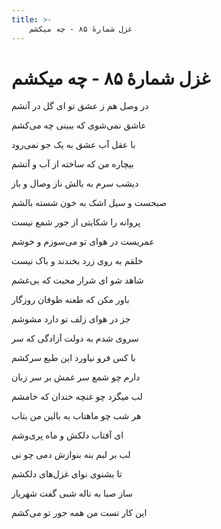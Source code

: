 ```yaml
---
title: >-
    غزل شمارهٔ ۸۵ - چه میکشم
---
```

# غزل شمارهٔ ۸۵ - چه میکشم

<div class="b" id="bn1"><div class="m1"><p>در وصل هم ز عشق تو ای گل در آتشم</p></div>
<div class="m2"><p>عاشق نمی‌شوی که ببینی چه می‌کشم</p></div></div>
<div class="b" id="bn2"><div class="m1"><p>با عقل آب عشق به یک جو نمی‌رود</p></div>
<div class="m2"><p>بیچاره من که ساخته از آب و آتشم</p></div></div>
<div class="b" id="bn3"><div class="m1"><p>دیشب سرم به بالش ناز وصال و باز</p></div>
<div class="m2"><p>صبحست و سیل اشک به خون شسته بالشم</p></div></div>
<div class="b" id="bn4"><div class="m1"><p>پروانه را شکایتی از جور شمع نیست</p></div>
<div class="m2"><p>عمریست در هوای تو می‌سوزم و خوشم</p></div></div>
<div class="b" id="bn5"><div class="m1"><p>خلقم به روی زرد بخندند و باک نیست</p></div>
<div class="m2"><p>شاهد شو ای شرار محبت که بی‌غشم</p></div></div>
<div class="b" id="bn6"><div class="m1"><p>باور مکن که طعنه طوفان روزگار</p></div>
<div class="m2"><p>جز در هوای زلف تو دارد مشوشم</p></div></div>
<div class="b" id="bn7"><div class="m1"><p>سروی شدم به دولت آزادگی که سر</p></div>
<div class="m2"><p>با کس فرو نیاورد این طبع سرکشم</p></div></div>
<div class="b" id="bn8"><div class="m1"><p>دارم چو شمع سر غمش بر سر زبان</p></div>
<div class="m2"><p>لب میگزد چو غنچه خندان که خامشم</p></div></div>
<div class="b" id="bn9"><div class="m1"><p>هر شب چو ماهتاب به بالین من بتاب</p></div>
<div class="m2"><p>ای آفتاب دلکش و ماه پری‌وشم</p></div></div>
<div class="b" id="bn10"><div class="m1"><p>لب بر لبم بنه بنوازش دمی چو نی</p></div>
<div class="m2"><p>تا بشنوی نوای غزل‌های دلکشم</p></div></div>
<div class="b" id="bn11"><div class="m1"><p>ساز صبا به ناله شبی گفت شهریار</p></div>
<div class="m2"><p>این کار تست من همه جور تو می‌کشم</p></div></div>
